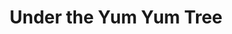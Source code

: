 ---
title: Under the Yum Yum Tree
year: 1982
opening_date: 1982-01-22
closing_date: 1982-02-06
layout: productions
image:
image_caption:
image_credit:
playbill: 
category: 
details:
  Theatre: Theatre Jacksonville
  Venue: Little Theatre
cast:
  Irene Wilson: Kandice McNett
  Robin Austin: Kathy Locke
  Dave Manning: Jonathan Harwood
  Hogan: Dean Philips
  Cab Driver: John C. James Jr.
crew:
  Director: Hal Henderson
  Scene Design: Hal Henderson
  Technical Director: John C. James Jr.
  Stage Manager: Sharon Thomas
  Lighting and Sound Operator: Don Peterson
  Scenic Artist: Claudia Hicken
  Set Construction:
    - Nick Alfano
    - Joyce Block
    - Marty Friedman
    - Jonathan Harwood
    - Tom Heffernan
    - Claudia Hicken
    - David James
    - Steve McCahan
    - Steve Metheny
    - Don Peterson
    - Larry Usoff
  Properties:
    - Steve Albano
    - Marli Albright
    - Steve Metheny
  Costumes: Gert Berman
  Box Office:
    - Patricia Gombeda
    - Shirley Cooke
    - Pat Powell
    - Pat Somers
  Program Design: Robert I. Brooks
orchestra:
external_links:
---